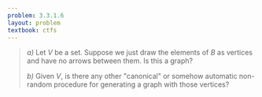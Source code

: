 ```yaml
---
problem: 3.3.1.6
layout: problem
textbook: ctfs
---
```


> _a)_ Let $V$ be a set. Suppose we just draw the elements of $B$ as vertices
> and have no arrows between them. Is this a graph?
>
> _b)_ Given $V$, is there any other "canonical" or somehow automatic non-random
> procedure for generating a graph with those vertices?
